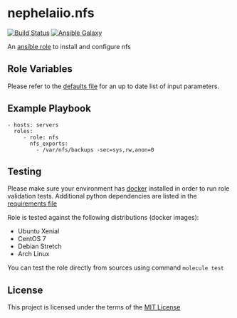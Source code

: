 # nephelaiio.nfs

[![Build Status](https://travis-ci.org/nephelaiio/ansible-role-nfs.svg?branch=master)](https://travis-ci.org/nephelaiio/ansible-role-nfs)
[![Ansible Galaxy](http://img.shields.io/badge/ansible--galaxy-systemd--service-blue.svg)](https://galaxy.ansible.com/nephelaiio/nfs/)

An [ansible role](https://galaxy.ansible.com/nephelaiio/nfs) to install and configure nfs

## Role Variables

Please refer to the [defaults file](/defaults/main.yml) for an up to date list of input parameters.

## Example Playbook

```
- hosts: servers
  roles:
     - role: nfs
       nfs_exports:
         - /var/nfs/backups -sec=sys,rw,anon=0
```

## Testing

Please make sure your environment has [docker](https://www.docker.com) installed in order to run role validation tests. Additional python dependencies are listed in the [requirements file](/requirements.txt)

Role is tested against the following distributions (docker images):
  * Ubuntu Xenial
  * CentOS 7
  * Debian Stretch
  * Arch Linux

You can test the role directly from sources using command ` molecule test `

## License

This project is licensed under the terms of the [MIT License](/LICENSE)
